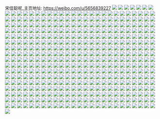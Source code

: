 宋佳聪呢_主页地址: https://weibo.com/u/5656839227 
![](https://wx4.sinaimg.cn/mw2000/006aPwinly1h9genl8kjcj30vh15zdpa.jpg) 
![](https://wx4.sinaimg.cn/mw2000/006aPwinly1h9genhmzq0j30wa1714g3.jpg) 
![](https://wx4.sinaimg.cn/mw2000/006aPwinly1h9genlj7bfj30ti13c11n.jpg) 
![](https://wx4.sinaimg.cn/mw2000/006aPwinly1h8ys449vedj32c0340x6p.jpg) 
![](https://wx4.sinaimg.cn/mw2000/006aPwinly1h8ys5x5p0uj30pt0yfqbr.jpg) 
![](https://wx4.sinaimg.cn/mw2000/006aPwinly1h8s4tz3b0pj30wi0t376y.jpg) 
![](https://wx4.sinaimg.cn/mw2000/006aPwinly1h8s4tzc04uj30wi0yaacz.jpg) 
![](https://wx4.sinaimg.cn/mw2000/006aPwinly1h8s4tzjte5j30wi0uijuf.jpg) 
![](https://wx4.sinaimg.cn/mw2000/006aPwinly1h8s4tytcavj30wi1htn2y.jpg) 
![](https://wx4.sinaimg.cn/mw2000/006aPwinly1h8s4tzt1ybj30wi0x0djd.jpg) 
![](https://wx4.sinaimg.cn/mw2000/006aPwinly1h8s4u016zgj30wi183af3.jpg) 
![](https://wx4.sinaimg.cn/mw2000/006aPwinly1h8s4u0ee6xj30wi1h3q7n.jpg) 
![](https://wx4.sinaimg.cn/mw2000/006aPwinly1h8s4u0nqmhj30wi0y4goz.jpg) 
![](https://wx4.sinaimg.cn/mw2000/006aPwinly1h8s4u0usi6j30wi0wutby.jpg) 
![](https://wx4.sinaimg.cn/mw2000/006aPwinly1h8koh4j1j9j32c03401ky.jpg) 
![](https://wx4.sinaimg.cn/mw2000/006aPwinly1h8koh5ssskj32432td1ky.jpg) 
![](https://wx4.sinaimg.cn/mw2000/006aPwinly1h8ixlj06uwj30vw16j7kh.jpg) 
![](https://wx4.sinaimg.cn/mw2000/006aPwinly1h8cmkhwu1fj30wi17cn75.jpg) 
![](https://wx4.sinaimg.cn/mw2000/006aPwinly1h8cmmtceogj30sg0sg492.jpg) 
![](https://wx4.sinaimg.cn/mw2000/006aPwinly1h8cmkgiop7j30wi17c46g.jpg) 
![](https://wx4.sinaimg.cn/mw2000/006aPwinly1h8cmkg4597j30wi17c7cy.jpg) 
![](https://wx4.sinaimg.cn/mw2000/006aPwinly1h8cmki8byhj30wi17c175.jpg) 
![](https://wx4.sinaimg.cn/mw2000/006aPwinly1h7ao2da682j32c0340k7e.jpg) 
![](https://wx4.sinaimg.cn/mw2000/006aPwinly1h7ao2g5gl2j30wi17cgyj.jpg) 
![](https://wx4.sinaimg.cn/mw2000/006aPwinly1h71ibdl4sdj31yc0wib29.jpg) 
![](https://wx4.sinaimg.cn/mw2000/006aPwinly1h71ibfdsfdj326d2whtbf.jpg) 
![](https://wx4.sinaimg.cn/mw2000/006aPwinly1h71ibiin0sj326x2x8115.jpg) 
![](https://wx4.sinaimg.cn/mw2000/006aPwinly1h6xt7r02rzj30fq0kyq3d.jpg) 
![](https://wx4.sinaimg.cn/mw2000/006aPwinly1h6xt7kawzuj30uy15vqeq.jpg) 
![](https://wx4.sinaimg.cn/mw2000/006aPwinly1h6nd5zmkcoj30u01hc434.jpg) 
![](https://wx4.sinaimg.cn/mw2000/006aPwinly1h6i3p4dm7sj30wi16ntay.jpg) 
![](https://wx4.sinaimg.cn/mw2000/006aPwinly1h6i3p2cd7rj30u014048v.jpg) 
![](https://wx4.sinaimg.cn/mw2000/006aPwinly1h6i3p4vr7vj31o0280tql.jpg) 
![](https://wx4.sinaimg.cn/mw2000/006aPwinly1h6d6e7x0qtj31po2acx2u.jpg) 
![](https://wx4.sinaimg.cn/mw2000/006aPwinly1h6d6e9313ij31xy1xyag0.jpg) 
![](https://wx4.sinaimg.cn/mw2000/006aPwinly1h66gfm1e0yj30ur0u875u.jpg) 
![](https://wx4.sinaimg.cn/mw2000/006aPwinly1h66gfr9o4tj30wi17ctbn.jpg) 
![](https://wx4.sinaimg.cn/mw2000/006aPwinly1h61fq8p370j30tk13j792.jpg) 
![](https://wx4.sinaimg.cn/mw2000/006aPwinly1h61ufci4c7j30u00u074y.jpg) 
![](https://wx4.sinaimg.cn/mw2000/006aPwinly1h61fqg5uz0j30u00miag6.jpg) 
![](https://wx4.sinaimg.cn/mw2000/006aPwinly1h61uffe75hj32c02bz7wi.jpg) 
![](https://wx4.sinaimg.cn/mw2000/006aPwinly1h5y9bmtd69j316v16v44v.jpg) 
![](https://wx4.sinaimg.cn/mw2000/006aPwinly1h5y9blsp6uj30u00u0jzf.jpg) 
![](https://wx4.sinaimg.cn/mw2000/006aPwinly1h5y9bnjte8j30rn0rmaml.jpg) 
![](https://wx4.sinaimg.cn/mw2000/006aPwinly1h5uz0fdbz3j32c0340npd.jpg) 
![](https://wx4.sinaimg.cn/mw2000/006aPwinly1h5uyw1uikdj32dc35s7wj.jpg) 
![](https://wx4.sinaimg.cn/mw2000/006aPwinly1h5uz0t2ltfj30tg0tgdpx.jpg) 
![](https://wx4.sinaimg.cn/mw2000/006aPwinly1h5uz0dbx2yj30u00u0n7r.jpg) 
![](https://wx4.sinaimg.cn/mw2000/006aPwinly1h5uz1aj7r9j30r20r2gt5.jpg) 
![](https://wx4.sinaimg.cn/mw2000/006aPwinly1h5op45q1xbj321f326e82.jpg) 
![](https://wx4.sinaimg.cn/mw2000/006aPwinly1h5op357s79j31zg2z7x6p.jpg) 
![](https://wx4.sinaimg.cn/mw2000/006aPwinly1h5op3b1bolj335s23ux6q.jpg) 
![](https://wx4.sinaimg.cn/mw2000/006aPwinly1h5op3gx4wyj32sc1z1hdu.jpg) 
![](https://wx4.sinaimg.cn/mw2000/006aPwinly1h5op3dtpodj323u35sx6q.jpg) 
![](https://wx4.sinaimg.cn/mw2000/006aPwinly1h5op37zfx5j323u35s7wi.jpg) 
![](https://wx4.sinaimg.cn/mw2000/006aPwinly1h5op3effd8j30wi17c7cz.jpg) 
![](https://wx4.sinaimg.cn/mw2000/006aPwinly1h5mvyi93opj31o0280b29.jpg) 
![](https://wx4.sinaimg.cn/mw2000/006aPwinly1h5mvyg86jyj317u1mh4qf.jpg) 
![](https://wx4.sinaimg.cn/mw2000/006aPwinly1h5mvyk4rkfj31mw26iqv5.jpg) 
![](https://wx4.sinaimg.cn/mw2000/006aPwinly1h5mvygsd02j30pg0xxalb.jpg) 
![](https://wx4.sinaimg.cn/mw2000/006aPwinly1h5mvyfcqdqj30wi17cdu6.jpg) 
![](https://wx4.sinaimg.cn/mw2000/006aPwinly1h5mvykogcoj30v315htle.jpg) 
![](https://wx4.sinaimg.cn/mw2000/006aPwinly1h5mw00ux63j30tx140k8u.jpg) 
![](https://wx4.sinaimg.cn/mw2000/006aPwinly1h5mw01dcmlj30so12947x.jpg) 
![](https://wx4.sinaimg.cn/mw2000/006aPwinly1h5mw00c06yj30tg13saqg.jpg) 
![](https://wx4.sinaimg.cn/mw2000/006aPwinly1h5kl2q56qhj30yc0pr1cj.jpg) 
![](https://wx4.sinaimg.cn/mw2000/006aPwinly1h5hmmwk5uaj30jg0jg41j.jpg) 
![](https://wx4.sinaimg.cn/mw2000/006aPwinly1h5hmm6wrijj30vv16htp1.jpg) 
![](https://wx4.sinaimg.cn/mw2000/006aPwinly1h57944yfw6j30zk0zk7cv.jpg) 
![](https://wx4.sinaimg.cn/mw2000/006aPwinly1h57944a4trj30r50r5wj2.jpg) 
![](https://wx4.sinaimg.cn/mw2000/006aPwinly1h52s2ry6v6j30tr0trdp8.jpg) 
![](https://wx4.sinaimg.cn/mw2000/006aPwinly1h4xgnorrx7j30wi0od459.jpg) 
![](https://wx4.sinaimg.cn/mw2000/006aPwinly1h4xgnoecy6j30wi0odgum.jpg) 
![](https://wx4.sinaimg.cn/mw2000/006aPwinly1h4xgnp16lhj30wi0oe0zg.jpg) 
![](https://wx4.sinaimg.cn/mw2000/006aPwinly1h4xgdhz2lhj31be0zkn9w.jpg) 
![](https://wx4.sinaimg.cn/mw2000/006aPwinly1h4w1i6enr4j30wi17ctiq.jpg) 
![](https://wx4.sinaimg.cn/mw2000/006aPwinly1h4w1i730auj30os0x1tgx.jpg) 
![](https://wx4.sinaimg.cn/mw2000/006aPwinly1h4w1i7ldvjj30uv155dpb.jpg) 
![](https://wx4.sinaimg.cn/mw2000/006aPwinly1h43wm0kwp2j312r0snh0j.jpg) 
![](https://wx4.sinaimg.cn/mw2000/006aPwinly1h41pi6txvjj30wi17c4hv.jpg) 
![](https://wx4.sinaimg.cn/mw2000/006aPwinly1h3zqpffqshj30wi17c1cn.jpg) 
![](https://wx4.sinaimg.cn/mw2000/006aPwinly1h3zqpjkjtuj317c0wik7i.jpg) 
![](https://wx4.sinaimg.cn/mw2000/006aPwinly1h3zqpc9vhxj30u0140dny.jpg) 
![](https://wx4.sinaimg.cn/mw2000/006aPwinly1h3zqpbf8wij30lz0tgdke.jpg) 
![](https://wx4.sinaimg.cn/mw2000/006aPwinly1h3x53f7a11j30tz13zn9h.jpg) 
![](https://wx4.sinaimg.cn/mw2000/006aPwinly1h3x53fhaimj30mv0uh436.jpg) 
![](https://wx4.sinaimg.cn/mw2000/006aPwinly1h3igkmoomcj30wi17c4qp.jpg) 
![](https://wx4.sinaimg.cn/mw2000/006aPwinly1h3igku68fsj32c0340b2b.jpg) 
![](https://wx4.sinaimg.cn/mw2000/006aPwinly1h3igsvbmkzj30wi17ckag.jpg) 
![](https://wx4.sinaimg.cn/mw2000/006aPwinly1h3igsxz5fvj31ex23uqv5.jpg) 
![](https://wx4.sinaimg.cn/mw2000/006aPwinly1h3f9bjmu35j32092ob7wj.jpg) 
![](https://wx4.sinaimg.cn/mw2000/006aPwinly1h3f9blzt3dj32c033vnpe.jpg) 
![](https://wx4.sinaimg.cn/mw2000/006aPwinly1h3f9beulmij33402c0kjl.jpg) 
![](https://wx4.sinaimg.cn/mw2000/006aPwinly1h3f9bru2ucj32692wckjn.jpg) 
![](https://wx4.sinaimg.cn/mw2000/006aPwinly1h3f9eubzc4j30m20tfn5n.jpg) 
![](https://wx4.sinaimg.cn/mw2000/006aPwinly1h35m5ix6cej30vc15s120.jpg) 
![](https://wx4.sinaimg.cn/mw2000/006aPwinly1h35m5huvxhj30mi0u0jyx.jpg) 
![](https://wx4.sinaimg.cn/mw2000/006aPwinly1h35m5ikyc2j31g01xcx5a.jpg) 
![](https://wx4.sinaimg.cn/mw2000/006aPwinly1h35m5keqwij32c0340b2a.jpg) 
![](https://wx4.sinaimg.cn/mw2000/006aPwinly1h2v55ks057j30t212sgsi.jpg) 
![](https://wx4.sinaimg.cn/mw2000/006aPwinly1h2v55m4u3nj313g0tlwlv.jpg) 
![](https://wx4.sinaimg.cn/mw2000/006aPwinly1h2v55l4o0lj31400u0wmd.jpg) 
![](https://wx4.sinaimg.cn/mw2000/006aPwinly1h2v55lldr1j30u0140k0h.jpg) 
![](https://wx4.sinaimg.cn/mw2000/006aPwinly1h2u0vjx3ugj30k50k5gra.jpg) 
![](https://wx4.sinaimg.cn/mw2000/006aPwinly1h2u0vjqa4jj30n00n00v5.jpg) 
![](https://wx4.sinaimg.cn/mw2000/006aPwinly1h2u0vjgwagj30jd0jdn11.jpg) 
![](https://wx4.sinaimg.cn/mw2000/006aPwinly1h2l1g0i830j30jp0es42p.jpg) 
![](https://wx4.sinaimg.cn/mw2000/006aPwinly1h2hipz88fyj32c034tu0x.jpg) 
![](https://wx4.sinaimg.cn/mw2000/006aPwinly1h2hisl9rqvj30ks0rpai2.jpg) 
![](https://wx4.sinaimg.cn/mw2000/006aPwinly1h2hisky9p7j311a0rz492.jpg) 
![](https://wx4.sinaimg.cn/mw2000/006aPwinly1h2hisllqj7j30kd0r6tgt.jpg) 
![](https://wx4.sinaimg.cn/mw2000/006aPwinly1h2frxqxtm2j32ok20e7wi.jpg) 
![](https://wx4.sinaimg.cn/mw2000/006aPwinly1h2frxtl66ej31z62mv7wj.jpg) 
![](https://wx4.sinaimg.cn/mw2000/006aPwinly1h2frxud73lj31z62mvu0x.jpg) 
![](https://wx4.sinaimg.cn/mw2000/006aPwinly1h2frxv7qktj32802xs4b8.jpg) 
![](https://wx4.sinaimg.cn/mw2000/006aPwinly1h2fs0qtwo0j31m925pb29.jpg) 
![](https://wx4.sinaimg.cn/mw2000/006aPwinly1h2frxvi96wj31ic1xwwlo.jpg) 
![](https://wx4.sinaimg.cn/mw2000/006aPwinly1h2fryo4hlmj31kx23xb29.jpg) 
![](https://wx4.sinaimg.cn/mw2000/006aPwinly1h2frxsi21dj31o02801ky.jpg) 
![](https://wx4.sinaimg.cn/mw2000/006aPwinly1h2fs0plc7yj33402c0b2a.jpg) 
![](https://wx4.sinaimg.cn/mw2000/006aPwinly1h214eekiloj30sg0sgq96.jpg) 
![](https://wx4.sinaimg.cn/mw2000/006aPwinly1h214ekpb1jj30mz0mzag7.jpg) 
![](https://wx4.sinaimg.cn/mw2000/006aPwinly1h214eja3huj32801o0e82.jpg) 
![](https://wx4.sinaimg.cn/mw2000/006aPwinly1h214ed174mj30hu0hu43m.jpg) 
![](https://wx4.sinaimg.cn/mw2000/006aPwinly1h214eh6jn7j30ht0htwj2.jpg) 
![](https://wx4.sinaimg.cn/mw2000/006aPwinly1h214efj89sj32c02c0npe.jpg) 
![](https://wx4.sinaimg.cn/mw2000/006aPwinly1h1ymwqbr6rj31400u0tn9.jpg) 
![](https://wx4.sinaimg.cn/mw2000/006aPwinly1h1vlyncwypj30r10r1qfy.jpg) 
![](https://wx4.sinaimg.cn/mw2000/006aPwinly1h1vm0v3hz5j30tu0tu7dy.jpg) 
![](https://wx4.sinaimg.cn/mw2000/006aPwinly1h1sp9qvww9j30u00u04c5.jpg) 
![](https://wx4.sinaimg.cn/mw2000/006aPwinly1h1sp5bi4n1j31o02807wh.jpg) 
![](https://wx4.sinaimg.cn/mw2000/006aPwinly1h1h8spqz1oj30n00n0jsc.jpg) 
![](https://wx4.sinaimg.cn/mw2000/006aPwinly1h1h8sq1q8hj30n00n040u.jpg) 
![](https://wx4.sinaimg.cn/mw2000/006aPwinly1h1h90j50s7j30n00n075l.jpg) 
![](https://wx4.sinaimg.cn/mw2000/006aPwinly1h1h8wzalldj30tq0tqn30.jpg) 
![](https://wx4.sinaimg.cn/mw2000/006aPwinly1h1bw8e1rjbj30u00u0tee.jpg) 
![](https://wx4.sinaimg.cn/mw2000/006aPwinly1h1bw8y8hx1j30mf0mfmzm.jpg) 
![](https://wx4.sinaimg.cn/mw2000/006aPwinly1h1bw8g4qq1j30mz0mz42l.jpg) 
![](https://wx4.sinaimg.cn/mw2000/006aPwinly1h0jv6fnaicj31830u0zp3.jpg) 
![](https://wx4.sinaimg.cn/mw2000/006aPwinly1h0jv6faeedj30yh0pv7a5.jpg) 
![](https://wx4.sinaimg.cn/mw2000/006aPwinly1h0jv6exztpj30zj1bejth.jpg) 
![](https://wx4.sinaimg.cn/mw2000/006aPwinly1h009bvjuymj30fy0fydke.jpg) 
![](https://wx4.sinaimg.cn/mw2000/006aPwinly1h009c1ebc5j30hp0hpdlk.jpg) 
![](https://wx4.sinaimg.cn/mw2000/006aPwinly1h009bwbpgwj32182187wh.jpg) 
![](https://wx4.sinaimg.cn/mw2000/006aPwinly1gzt3np4d35j32ay32lkjm.jpg) 
![](https://wx4.sinaimg.cn/mw2000/006aPwinly1gzt3nmz3g7j31o0280hdt.jpg) 
![](https://wx4.sinaimg.cn/mw2000/006aPwinly1gzt3nridlsj31o02741ky.jpg) 
![](https://wx4.sinaimg.cn/mw2000/006aPwinly1gzt3nq7yyjj31o0280b29.jpg) 
![](https://wx4.sinaimg.cn/mw2000/006aPwinly1gzt3obb58ij31uy1dde81.jpg) 
![](https://wx4.sinaimg.cn/mw2000/006aPwinly1gzk6s1l0i0j31y31y3qv5.jpg) 
![](https://wx4.sinaimg.cn/mw2000/006aPwinly1gzk6s443jaj32c02c07wi.jpg) 
![](https://wx4.sinaimg.cn/mw2000/006aPwinly1gzgp2uc1x4j33342bc7wi.jpg) 
![](https://wx4.sinaimg.cn/mw2000/006aPwinly1gzgp71on6hj33342bc7wi.jpg) 
![](https://wx4.sinaimg.cn/mw2000/006aPwinly1gzgp2wt5crj33342bc1ky.jpg) 
![](https://wx4.sinaimg.cn/mw2000/006aPwinly1gzgp2xfiatj30n00u7wl1.jpg) 
![](https://wx4.sinaimg.cn/mw2000/006aPwinly1gzdbq97cfbj30sg0sgwlt.jpg) 
![](https://wx4.sinaimg.cn/mw2000/006aPwinly1gzdbr4ovm3j30u00u0n7x.jpg) 
![](https://wx4.sinaimg.cn/mw2000/006aPwinly1gzc6h0gfwsj33342bc7wi.jpg) 
![](https://wx4.sinaimg.cn/mw2000/006aPwinly1gzc6h1we0pj33342bcb2a.jpg) 
![](https://wx4.sinaimg.cn/mw2000/006aPwinly1gzc6heuhw7j33342bcqv5.jpg) 
![](https://wx4.sinaimg.cn/mw2000/006aPwinly1gzc6h6icb3j33342bckjm.jpg) 
![](https://wx4.sinaimg.cn/mw2000/006aPwinly1gzc6gznl7vj31ih159aw3.jpg) 
![](https://wx4.sinaimg.cn/mw2000/006aPwinly1gzc6h5ije9j331e2ba7wj.jpg) 
![](https://wx4.sinaimg.cn/mw2000/006aPwinly1gzc6h3k1oqj32492vwb2a.jpg) 
![](https://wx4.sinaimg.cn/mw2000/006aPwinly1gzc6h81p84j32yq2bcu0x.jpg) 
![](https://wx4.sinaimg.cn/mw2000/006aPwinly1gzc6h9sw5zj326a2wex6q.jpg) 
![](https://wx4.sinaimg.cn/mw2000/006aPwinly1gz7jp3ioi1j31o01o0hdt.jpg) 
![](https://wx4.sinaimg.cn/mw2000/006aPwinly1gz7jp4kgdgj31n81n8e3k.jpg) 
![](https://wx4.sinaimg.cn/mw2000/006aPwinly1gz7jp225hbj31fd1fdx47.jpg) 
![](https://wx4.sinaimg.cn/mw2000/006aPwinly1gz32omvyiwj326v1n5npd.jpg) 
![](https://wx4.sinaimg.cn/mw2000/006aPwinly1gz32ofxvmsj31o0280e81.jpg) 
![](https://wx4.sinaimg.cn/mw2000/006aPwinly1gz32ol281bj32c0340npe.jpg) 
![](https://wx4.sinaimg.cn/mw2000/006aPwinly1gz32oi2i6zj32c0340b2b.jpg) 
![](https://wx4.sinaimg.cn/mw2000/006aPwinly1gz32oh3swsj32801o0npd.jpg) 
![](https://wx4.sinaimg.cn/mw2000/006aPwinly1gz32of75cyj31o0280npd.jpg) 
![](https://wx4.sinaimg.cn/mw2000/006aPwinly1gz32ojhtv1j31jz22nhdt.jpg) 
![](https://wx4.sinaimg.cn/mw2000/006aPwinly1gyyb1ams48j30n00n041p.jpg) 
![](https://wx4.sinaimg.cn/mw2000/006aPwinly1gyyb1duhafj31ds0n01fo.jpg) 
![](https://wx4.sinaimg.cn/mw2000/006aPwinly1gyyb8c03hlj30ma0qkn15.jpg) 
![](https://wx4.sinaimg.cn/mw2000/006aPwinly1gyyb1fb7iaj30xb0ozthf.jpg) 
![](https://wx4.sinaimg.cn/mw2000/006aPwinly1gyliru28nhj31o01o04qp.jpg) 
![](https://wx4.sinaimg.cn/mw2000/006aPwinly1gylis72jeoj310q10yqep.jpg) 
![](https://wx4.sinaimg.cn/mw2000/006aPwinly1gylirt4oltj30n60n6gqf.jpg) 
![](https://wx4.sinaimg.cn/mw2000/006aPwinly1gylirtfxgcj31fa1fah6n.jpg) 
![](https://wx4.sinaimg.cn/mw2000/006aPwinly1gyguvdths9j31o01o04qq.jpg) 
![](https://wx4.sinaimg.cn/mw2000/006aPwinly1gyguvbftr2j31o01o0kjl.jpg) 
![](https://wx4.sinaimg.cn/mw2000/006aPwinly1gycxd4dxenj31o0280npd.jpg) 
![](https://wx4.sinaimg.cn/mw2000/006aPwinly1gycxd2hzy8j31c41s5x3d.jpg) 
![](https://wx4.sinaimg.cn/mw2000/006aPwinly1gycxd5yvt3j32801o0qv5.jpg) 
![](https://wx4.sinaimg.cn/mw2000/006aPwinly1gycxd5bgvlj32801o0hdt.jpg) 
![](https://wx4.sinaimg.cn/mw2000/006aPwinly1gycxd1ikxyj31ig20mkjl.jpg) 
![](https://wx4.sinaimg.cn/mw2000/006aPwinly1gybtpylmnfj30n00zkq9i.jpg) 
![](https://wx4.sinaimg.cn/mw2000/006aPwinly1gybtpzwqfaj32dc35snpf.jpg) 
![](https://wx4.sinaimg.cn/mw2000/006aPwinly1gya0s9jcj3j32c035h1kz.jpg) 
![](https://wx4.sinaimg.cn/mw2000/006aPwinly1gxxi3wsx4wj31o01o0b29.jpg) 
![](https://wx4.sinaimg.cn/mw2000/006aPwinly1gxxi3vp4kyj31o01o0qv5.jpg) 
![](https://wx4.sinaimg.cn/mw2000/006aPwinly1gxxi3u71k3j31o02804qq.jpg) 
![](https://wx4.sinaimg.cn/mw2000/006aPwinly1gxkfnuont7j32c02c0b2a.jpg) 
![](https://wx4.sinaimg.cn/mw2000/006aPwinly1gxkfnvimc2j32c02c0kjm.jpg) 
![](https://wx4.sinaimg.cn/mw2000/006aPwinly1gxkfnta3z4j31k723rhdt.jpg) 
![](https://wx4.sinaimg.cn/mw2000/006aPwinly1gxa1uw5bd3j32c0340x6q.jpg) 
![](https://wx4.sinaimg.cn/mw2000/006aPwinly1gxa1uzv7kfj335s244npe.jpg) 
![](https://wx4.sinaimg.cn/mw2000/006aPwinly1gxa1v0yte7j30mi0u0qal.jpg) 
![](https://wx4.sinaimg.cn/mw2000/006aPwinly1gxa1uu2xykj30mi0u00xy.jpg) 
![](https://wx4.sinaimg.cn/mw2000/006aPwinly1gwvynoozbkj33402c0u0x.jpg) 
![](https://wx4.sinaimg.cn/mw2000/006aPwinly1gwvynqinegj32c03407wi.jpg) 
![](https://wx4.sinaimg.cn/mw2000/006aPwinly1gwvynshhsfj33402c0npe.jpg) 
![](https://wx4.sinaimg.cn/mw2000/006aPwinly1gwvynn6ibvj33402c0x6q.jpg) 
![](https://wx4.sinaimg.cn/mw2000/006aPwinly1gwvypy10msj33402c01ky.jpg) 
![](https://wx4.sinaimg.cn/mw2000/006aPwinly1gwvyntgdd3j31541l3wve.jpg) 
![](https://wx4.sinaimg.cn/mw2000/006aPwinly1gwsboi6oacj32c03407wj.jpg) 
![](https://wx4.sinaimg.cn/mw2000/006aPwinly1gwsbodm8idj32c0340npd.jpg) 
![](https://wx4.sinaimg.cn/mw2000/006aPwinly1gwsbog4rfyj31o02804qq.jpg) 
![](https://wx4.sinaimg.cn/mw2000/006aPwinly1gwn3e7geemj32801o0kjl.jpg) 
![](https://wx4.sinaimg.cn/mw2000/006aPwinly1gwn3dxy0wcj31go1y8b29.jpg) 
![](https://wx4.sinaimg.cn/mw2000/006aPwinly1gwn3e1ntg2j32c0340kjn.jpg) 
![](https://wx4.sinaimg.cn/mw2000/006aPwinly1gwn3e989eej32c03401kz.jpg) 
![](https://wx4.sinaimg.cn/mw2000/006aPwinly1gwn3e4oorvj32c0340u0z.jpg) 
![](https://wx4.sinaimg.cn/mw2000/006aPwinly1gwn3dzryooj32c0340b2a.jpg) 
![](https://wx4.sinaimg.cn/mw2000/006aPwinly1gwhwjkx0c5j32c0340x6p.jpg) 
![](https://wx4.sinaimg.cn/mw2000/006aPwinly1gwhwktppbtj32c0340kjo.jpg) 
![](https://wx4.sinaimg.cn/mw2000/006aPwinly1gwhwkiskkqj31m725lhdt.jpg) 
![](https://wx4.sinaimg.cn/mw2000/006aPwinly1gwhwjeazczj32c02c0u0x.jpg) 
![](https://wx4.sinaimg.cn/mw2000/006aPwinly1gwhwkyu0z6j30tu0tujz3.jpg) 
![](https://wx4.sinaimg.cn/mw2000/006aPwinly1gwhwkwtxk1j30tu0tutlg.jpg) 
![](https://wx4.sinaimg.cn/mw2000/006aPwinly1gwc2xp7ru1j33402c0npe.jpg) 
![](https://wx4.sinaimg.cn/mw2000/006aPwinly1gwc34xa3cbj31400u0dw2.jpg) 
![](https://wx4.sinaimg.cn/mw2000/006aPwinly1gwc2xrzjy2j33402c0kjo.jpg) 
![](https://wx4.sinaimg.cn/mw2000/006aPwinly1gwc2xu2xf5j31o0280npd.jpg) 
![](https://wx4.sinaimg.cn/mw2000/006aPwinly1gw0o012apoj30sj0sjwlm.jpg) 
![](https://wx4.sinaimg.cn/mw2000/006aPwinly1gw0o004e7aj333c33dx6p.jpg) 
![](https://wx4.sinaimg.cn/mw2000/006aPwinly1gw0o0k0ra9j30p80p846u.jpg) 
![](https://wx4.sinaimg.cn/mw2000/006aPwinly1gvn8qrflj0j62c02c0x6p02.jpg) 
![](https://wx4.sinaimg.cn/mw2000/006aPwinly1gvn8qu77rbj62c02c0u0x02.jpg) 
![](https://wx4.sinaimg.cn/mw2000/006aPwinly1gvn8qpv3qkj62c02c01ky02.jpg) 
![](https://wx4.sinaimg.cn/mw2000/006aPwinly1gvn8qvucg4j62c02c04qq02.jpg) 
![](https://wx4.sinaimg.cn/mw2000/006aPwinly1gvn8qyltzyj63402c04qr02.jpg) 
![](https://wx4.sinaimg.cn/mw2000/006aPwinly1gvn8qsmny5j61sc1scnlq02.jpg) 
![](https://wx4.sinaimg.cn/mw2000/006aPwinly1gv81x2lsymj60tv0tvaqy02.jpg) 
![](https://wx4.sinaimg.cn/mw2000/006aPwinly1gv8206pw59j60mi0miqb102.jpg) 
![](https://wx4.sinaimg.cn/mw2000/006aPwinly1gv82056z79j60tu0tuwtq02.jpg) 
![](https://wx4.sinaimg.cn/mw2000/006aPwinly1gv82067x1xj61jk1jk1kx02.jpg) 
![](https://wx4.sinaimg.cn/mw2000/006aPwinly1gv8205qrwdj60tu0tugr102.jpg) 
![](https://wx4.sinaimg.cn/mw2000/006aPwinly1gv8204gqzxj60u00u0tl702.jpg) 
![](https://wx4.sinaimg.cn/mw2000/006aPwinly1gv4lcqx2xrj62801o0qv502.jpg) 
![](https://wx4.sinaimg.cn/mw2000/006aPwinly1gv4lcmwmjvj61jk1jkqt002.jpg) 
![](https://wx4.sinaimg.cn/mw2000/006aPwinly1gv4lckuk9zj62c0340u0x02.jpg) 
![](https://wx4.sinaimg.cn/mw2000/006aPwinly1guoo1p47x3j63402c07wh02.jpg) 
![](https://wx4.sinaimg.cn/mw2000/006aPwinly1guoo1mxsexj62801o0qv602.jpg) 
![](https://wx4.sinaimg.cn/mw2000/006aPwinly1guoo1qst77j63402c0k9r02.jpg) 
![](https://wx4.sinaimg.cn/mw2000/006aPwinly1gulth5kjj8j61o0280e8202.jpg) 
![](https://wx4.sinaimg.cn/mw2000/006aPwinly1gulth2evq5j61o0280u0x02.jpg) 
![](https://wx4.sinaimg.cn/mw2000/006aPwinly1gultja319nj61o02801ky02.jpg) 
![](https://wx4.sinaimg.cn/mw2000/006aPwinly1gudvqvu1g6j62801o0npd02.jpg) 
![](https://wx4.sinaimg.cn/mw2000/006aPwinly1gtwxfo9auyj62c02c0npd02.jpg) 
![](https://wx4.sinaimg.cn/mw2000/006aPwinly1gtwxfqxb1mj62c02c04qq02.jpg) 
![](https://wx4.sinaimg.cn/mw2000/006aPwinly1gtwxfgsw9dj625i25inpe02.jpg) 
![](https://wx4.sinaimg.cn/mw2000/006aPwinly1gtwxfm7y3oj62992994qq02.jpg) 
![](https://wx4.sinaimg.cn/mw2000/006aPwinly1gtwxfslxrrj60mi0miwlh02.jpg) 
![](https://wx4.sinaimg.cn/mw2000/006aPwinly1gtwxfjiikbj627d27dx6q02.jpg) 
![](https://wx4.sinaimg.cn/mw2000/006aPwinly1gtwxfubqvhj60tu0tuna302.jpg) 
![](https://wx4.sinaimg.cn/mw2000/006aPwinly1gtwxfv9sr0j30je0jethf.jpg) 
![](https://wx4.sinaimg.cn/mw2000/006aPwinly1gtwxfwbsgpj60jc0jcwnv02.jpg) 
![](https://wx4.sinaimg.cn/mw2000/006aPwinly1gtgnvatg1wj32801o04qq.jpg) 
![](https://wx4.sinaimg.cn/mw2000/006aPwinly1gtgnv82geqj63402c0npe02.jpg) 
![](https://wx4.sinaimg.cn/mw2000/006aPwinly1gt8ii779phj30l60s845l.jpg) 
![](https://wx4.sinaimg.cn/mw2000/006aPwinly1gt40i556enj32ya27qb2c.jpg) 
![](https://wx4.sinaimg.cn/mw2000/006aPwinly1gt40i6m5lfj33402c04qs.jpg) 
![](https://wx4.sinaimg.cn/mw2000/006aPwinly1gt40i2ig3oj33402c0kjq.jpg) 
![](https://wx4.sinaimg.cn/mw2000/006aPwinly1gt40i7ekntj32621mkqv5.jpg) 
![](https://wx4.sinaimg.cn/mw2000/006aPwinly1gt002fp18ej30u00u0dse.jpg) 
![](https://wx4.sinaimg.cn/mw2000/006aPwinly1gt002f75kqj60rn0rnk4r02.jpg) 
![](https://wx4.sinaimg.cn/mw2000/006aPwinly1gt002g5zasj30s40s4duw.jpg) 
![](https://wx4.sinaimg.cn/mw2000/006aPwinly1gt002hhw7aj30u00u0tpb.jpg) 
![](https://wx4.sinaimg.cn/mw2000/006aPwinly1gsxnbz3djhj30mv0j1n10.jpg) 
![](https://wx4.sinaimg.cn/mw2000/006aPwinly1gsktt9xk78j624q1ljb2a02.jpg) 
![](https://wx4.sinaimg.cn/mw2000/006aPwinly1gsg6bw85glj30tu0tu1kx.jpg) 
![](https://wx4.sinaimg.cn/mw2000/006aPwinly1gsg6bxr33lj32c02c0e81.jpg) 
![](https://wx4.sinaimg.cn/mw2000/006aPwinly1gsg6bwwap2j30u00u0kjl.jpg) 
![](https://wx4.sinaimg.cn/mw2000/006aPwinly1gsg6c0d4zmj30s50s54qp.jpg) 
![](https://wx4.sinaimg.cn/mw2000/006aPwinly1gsg6byq469j31o01o0kfj.jpg) 
![](https://wx4.sinaimg.cn/mw2000/006aPwinly1gsg6bz9h7rj30tv0tvkjl.jpg) 
![](https://wx4.sinaimg.cn/mw2000/006aPwinly1gsg6bvqr6sj30tu0tuhdt.jpg) 
![](https://wx4.sinaimg.cn/mw2000/006aPwinly1gsg6bzvjc0j30tv0tvb29.jpg) 
![](https://wx4.sinaimg.cn/mw2000/006aPwinly1gsg6bwhwrqj30u00u0kds.jpg) 
![](https://wx4.sinaimg.cn/mw2000/006aPwinly1grw2mx8o5qj30tu0tu7wh.jpg) 
![](https://wx4.sinaimg.cn/mw2000/006aPwinly1grw2muxet3j60tu0tuhdt02.jpg) 
![](https://wx4.sinaimg.cn/mw2000/006aPwinly1grw2mtpls7j30tu0tue81.jpg) 
![](https://wx4.sinaimg.cn/mw2000/006aPwinly1grhmxxchs0j32801o0qv8.jpg) 
![](https://wx4.sinaimg.cn/mw2000/006aPwinly1grhmxy2g7bj30tz0mi7wh.jpg) 
![](https://wx4.sinaimg.cn/mw2000/006aPwinly1grhmwekc8oj32801o0u10.jpg) 
![](https://wx4.sinaimg.cn/mw2000/006aPwinly1gr5epmy33nj32801o0b2b.jpg) 
![](https://wx4.sinaimg.cn/mw2000/006aPwinly1gr5epktc33j62801o04qr02.jpg) 
![](https://wx4.sinaimg.cn/mw2000/006aPwinly1gqovvh3us6j30n00yje81.jpg) 
![](https://wx4.sinaimg.cn/mw2000/006aPwinly1gqovverervj32c02c07wh.jpg) 
![](https://wx4.sinaimg.cn/mw2000/006aPwinly1gqovvvjn00j31k033yb2a.jpg) 
![](https://wx4.sinaimg.cn/mw2000/006aPwinly1gqovvrnl3kj31k033yhe1.jpg) 
![](https://wx4.sinaimg.cn/mw2000/006aPwinly1gqovvtsl6pj31k033y4qq.jpg) 
![](https://wx4.sinaimg.cn/mw2000/006aPwinly1gqovvkljgij31jz33a1l2.jpg) 
![](https://wx4.sinaimg.cn/mw2000/006aPwinly1gqjdt9uh2yj31o01o0qv7.jpg) 
![](https://wx4.sinaimg.cn/mw2000/006aPwinly1gqffv8u7g6j31o0280qv9.jpg) 
![](https://wx4.sinaimg.cn/mw2000/006aPwinly1gq7xlsn0wnj324y1lpx6r.jpg) 
![](https://wx4.sinaimg.cn/mw2000/006aPwinly1gq7xlo6h0yj32801o0x6p.jpg) 
![](https://wx4.sinaimg.cn/mw2000/006aPwinly1gq7xlmf342j32801o0qv5.jpg) 
![](https://wx4.sinaimg.cn/mw2000/006aPwinly1gq5kmvgbwnj32c02c0b29.jpg) 
![](https://wx4.sinaimg.cn/mw2000/006aPwinly1gq5kplcswlj31o01o04p2.jpg) 
![](https://wx4.sinaimg.cn/mw2000/006aPwinly1gq5kmrdbf8j32c02c0u0x.jpg) 
![](https://wx4.sinaimg.cn/mw2000/006aPwinly1gq5kpgov9wj32c02c0hdt.jpg) 
![](https://wx4.sinaimg.cn/mw2000/006aPwinly1gpyffn9gtsj32c0340b2a.jpg) 
![](https://wx4.sinaimg.cn/mw2000/006aPwinly1gpyffkqr9zj32c03401kz.jpg) 
![](https://wx4.sinaimg.cn/mw2000/006aPwinly1gpyfflxb6vj32c0340e82.jpg) 
![](https://wx4.sinaimg.cn/mw2000/006aPwinly1gplu6ykohsj31j021chdt.jpg) 
![](https://wx4.sinaimg.cn/mw2000/006aPwinly1gpcmub7ke7j30sg0kykcp.jpg) 
![](https://wx4.sinaimg.cn/mw2000/006aPwinly1gpcmual58oj30sg0kpkcn.jpg) 
![](https://wx4.sinaimg.cn/mw2000/006aPwinly1gpcmubjpcjj30t00m4tfa.jpg) 
![](https://wx4.sinaimg.cn/mw2000/006aPwinly1gp9a8slr8oj315s0vctpq.jpg) 
![](https://wx4.sinaimg.cn/mw2000/006aPwinly1gp9a8t1hzpj31120pvdql.jpg) 
![](https://wx4.sinaimg.cn/mw2000/006aPwinly1gp9a8s4iwwj315s0vcwys.jpg) 
![](https://wx4.sinaimg.cn/mw2000/006aPwinly1gp9a8uozfuj315s0vc4dj.jpg) 
![](https://wx4.sinaimg.cn/mw2000/006aPwinly1gp9a8tnjzyj315s0vcaps.jpg) 
![](https://wx4.sinaimg.cn/mw2000/006aPwinly1gp9a8wlp0dj315s0vchdt.jpg) 
![](https://wx4.sinaimg.cn/mw2000/006aPwinly1gp14lx2gbcj30vc0vcdse.jpg) 
![](https://wx4.sinaimg.cn/mw2000/006aPwinly1govudvjogfj30mi0mib0k.jpg) 
![](https://wx4.sinaimg.cn/mw2000/006aPwinly1govudwa9tnj30vc0vc138.jpg) 
![](https://wx4.sinaimg.cn/mw2000/006aPwinly1govudyp5g3j30mi0miqo8.jpg) 
![](https://wx4.sinaimg.cn/mw2000/006aPwinly1govuel3fv1j30mz0mz1kx.jpg) 
![](https://wx4.sinaimg.cn/mw2000/006aPwinly1gorxxhkim3j32c02c0b2a.jpg) 
![](https://wx4.sinaimg.cn/mw2000/006aPwinly1gorxvgmfivj32c02c01ky.jpg) 
![](https://wx4.sinaimg.cn/mw2000/006aPwinly1gorxwni6flj32c02c0x6p.jpg) 
![](https://wx4.sinaimg.cn/mw2000/006aPwinly1gorxwjouj7j32c02c04qq.jpg) 
![](https://wx4.sinaimg.cn/mw2000/006aPwinly1gorxxbwfdzj32c03407wk.jpg) 
![](https://wx4.sinaimg.cn/mw2000/006aPwinly1gorxviqyzsj31k11k11kx.jpg) 
![](https://wx4.sinaimg.cn/mw2000/006aPwinly1go9w5lhf69j31o01o0qv5.jpg) 
![](https://wx4.sinaimg.cn/mw2000/006aPwinly1go9w5h025rj32c02c04qq.jpg) 
![](https://wx4.sinaimg.cn/mw2000/006aPwinly1go9w5o8ii2j31gb1gb7r3.jpg) 
![](https://wx4.sinaimg.cn/mw2000/006aPwinly1go49lfzic7j32c02c0npd.jpg) 
![](https://wx4.sinaimg.cn/mw2000/006aPwinly1go49lgv38rj31az1az1kx.jpg) 
![](https://wx4.sinaimg.cn/mw2000/006aPwinly1go49li0agdj31k21k2qug.jpg) 
![](https://wx4.sinaimg.cn/mw2000/006aPwinly1go49ljbk7rj32c02c0qv5.jpg) 
![](https://wx4.sinaimg.cn/mw2000/006aPwinly1go49lkbzspj32c02c0e81.jpg) 
![](https://wx4.sinaimg.cn/mw2000/006aPwinly1go49lm3y7tj32c02c07wi.jpg) 
![](https://wx4.sinaimg.cn/mw2000/006aPwinly1go1b5qvwvyj31o01o01kx.jpg) 
![](https://wx4.sinaimg.cn/mw2000/006aPwinly1gnzordynokj30n014hjx1.jpg) 
![](https://wx4.sinaimg.cn/mw2000/006aPwinly1gnnwbgr7aoj319q19qqmi.jpg) 
![](https://wx4.sinaimg.cn/mw2000/006aPwinly1gnbor2ehl8j30vc15sgww.jpg) 
![](https://wx4.sinaimg.cn/mw2000/006aPwinly1gn86pbl0f1j32c02c07wj.jpg) 
![](https://wx4.sinaimg.cn/mw2000/006aPwinly1gn86parfnlj32c02c0qv6.jpg) 
![](https://wx4.sinaimg.cn/mw2000/006aPwinly1gn5oin139uj310g0rc7jk.jpg) 
![](https://wx4.sinaimg.cn/mw2000/006aPwinly1gn0wmtd3bkj32c03401kz.jpg) 
![](https://wx4.sinaimg.cn/mw2000/006aPwinly1gmv278yxpdj30vc0vcwuy.jpg) 
![](https://wx4.sinaimg.cn/mw2000/006aPwinly1gmu3m5g3u6j32c02c04qs.jpg) 
![](https://wx4.sinaimg.cn/mw2000/006aPwinly1gmu3m4fnixj32c02c0b2b.jpg) 
![](https://wx4.sinaimg.cn/mw2000/006aPwinly1gmu3m6nlgsj327r27rkjn.jpg) 
![](https://wx4.sinaimg.cn/mw2000/006aPwinly1gmu3m7ix79j32a729oe82.jpg) 
![](https://wx4.sinaimg.cn/mw2000/006aPwinly1gmpthu2k4jj31400u0kjl.jpg) 
![](https://wx4.sinaimg.cn/mw2000/006aPwinly1gmpthvlc70j30tz0mh4qp.jpg) 
![](https://wx4.sinaimg.cn/mw2000/006aPwinly1gmpthw5wwnj30tz0mi1kx.jpg) 
![](https://wx4.sinaimg.cn/mw2000/006aPwinly1gmpthwk6hyj30pe0j1ttc.jpg) 
![](https://wx4.sinaimg.cn/mw2000/006aPwinly1gmpthui0d7j30tz0miu0m.jpg) 
![](https://wx4.sinaimg.cn/mw2000/006aPwinly1gmpthv29quj31400u0qv5.jpg) 
![](https://wx4.sinaimg.cn/mw2000/006aPwinly1gmmxmmsllyj32c02c0e82.jpg) 
![](https://wx4.sinaimg.cn/mw2000/006aPwinly1gmmxmnsdpgj33402c0kjn.jpg) 
![](https://wx4.sinaimg.cn/mw2000/006aPwinly1gmmxmou3qmj33402c0kjn.jpg) 
![](https://wx4.sinaimg.cn/mw2000/006aPwinly1gmmxmlvmrej33402c0hdu.jpg) 
![](https://wx4.sinaimg.cn/mw2000/006aPwinly1gmmxml3zwbj311o0s8gyd.jpg) 
![](https://wx4.sinaimg.cn/mw2000/006aPwinly1gmmxmpomxyj31y01y0b2a.jpg) 
![](https://wx4.sinaimg.cn/mw2000/006aPwinly1glvogb6ugwj32c02c0hdt.jpg) 
![](https://wx4.sinaimg.cn/mw2000/006aPwinly1glvogbk3sfj30vc0vcdqd.jpg) 
![](https://wx4.sinaimg.cn/mw2000/006aPwinly1gk1k6nc3iaj30vc0vctsb.jpg) 
![](https://wx4.sinaimg.cn/mw2000/006aPwinly1gk1k6n254kj30vc0vcgvh.jpg) 
![](https://wx4.sinaimg.cn/mw2000/006aPwinly1gjfjo1bpoyj30u00u0dun.jpg) 
![](https://wx4.sinaimg.cn/mw2000/006aPwinly1gjfjo10pa2j30u0140k0e.jpg) 
![](https://wx4.sinaimg.cn/mw2000/006aPwinly1gjfjo1xxl8j30vc0vc7k9.jpg) 
![](https://wx4.sinaimg.cn/mw2000/006aPwinly1gi6c0rie60j30vc0vcduv.jpg) 
![](https://wx4.sinaimg.cn/mw2000/006aPwinly1gi6c103mwaj30vc0vcn6q.jpg) 
![](https://wx4.sinaimg.cn/mw2000/006aPwinly1gi6c0ruvxvj30vc0vcajl.jpg) 
![](https://wx4.sinaimg.cn/mw2000/006aPwinly1gi6c0tkpqgj32c02c0b2a.jpg) 
![](https://wx4.sinaimg.cn/mw2000/006aPwinly1gi6c0vn9bpj32c02c0x6p.jpg) 
![](https://wx4.sinaimg.cn/mw2000/006aPwinly1gi6c0ww8xnj32c02c0x6p.jpg) 
![](https://wx4.sinaimg.cn/mw2000/006aPwinly1gi6c0yfntpj32c02c0qv5.jpg) 
![](https://wx4.sinaimg.cn/mw2000/006aPwinly1gi6c0zflbij32c02c0hdt.jpg) 
![](https://wx4.sinaimg.cn/mw2000/006aPwinly1gi6c119x4gj32c02c07wi.jpg) 
![](https://wx4.sinaimg.cn/mw2000/006aPwinly1gi11v63lxwj315s0vctnz.jpg) 
![](https://wx4.sinaimg.cn/mw2000/006aPwinly1gi11v5pl7qj315s0vcncw.jpg) 
![](https://wx4.sinaimg.cn/mw2000/006aPwinly1gi11v72zmhj33402c0kjl.jpg) 
![](https://wx4.sinaimg.cn/mw2000/006aPwinly1gi11v547w7j33402c0qv6.jpg) 
![](https://wx4.sinaimg.cn/mw2000/006aPwinly1ghxm6yek4uj31hc0u0wzy.jpg) 
![](https://wx4.sinaimg.cn/mw2000/006aPwinly1ghxm6xg1yzj31hc0u0niq.jpg) 
![](https://wx4.sinaimg.cn/mw2000/006aPwinly1ghtup82ix6j32c03407wj.jpg) 
![](https://wx4.sinaimg.cn/mw2000/006aPwinly1ghtup9cx7aj32c02c0e85.jpg) 
![](https://wx4.sinaimg.cn/mw2000/006aPwinly1ghtupa0h3bj30vc11vh13.jpg) 
![](https://wx4.sinaimg.cn/mw2000/006aPwinly1ghpg49tsp5j33282aou0z.jpg) 
![](https://wx4.sinaimg.cn/mw2000/006aPwinly1ghpg48rpu2j316w0qtdsu.jpg) 
![](https://wx4.sinaimg.cn/mw2000/006aPwinly1ghpg4ajfo7j316m1kub29.jpg) 
![](https://wx4.sinaimg.cn/mw2000/006aPwinly1ghk6dn5i4mj315s0vcwqt.jpg) 
![](https://wx4.sinaimg.cn/mw2000/006aPwinly1ghk6dmwuq5j315s0vcdt3.jpg) 
![](https://wx4.sinaimg.cn/mw2000/006aPwinly1ghk6eh49usj30nu0hvdmz.jpg) 
![](https://wx4.sinaimg.cn/mw2000/006aPwinly1ghk6dkkworj33402c01fm.jpg) 
![](https://wx4.sinaimg.cn/mw2000/006aPwinly1ghk6djqvqnj30tz0mhnn5.jpg) 
![](https://wx4.sinaimg.cn/mw2000/006aPwinly1ghk6dj6ekcj30mi0gvah0.jpg) 
![](https://wx4.sinaimg.cn/mw2000/006aPwinly1ghk6djepqnj30mi0gvn8m.jpg) 
![](https://wx4.sinaimg.cn/mw2000/006aPwinly1ghk6di4aq2j33402c0qv5.jpg) 
![](https://wx4.sinaimg.cn/mw2000/006aPwinly1ghk6dm25xyj33402c0b29.jpg) 
![](https://wx4.sinaimg.cn/mw2000/006aPwinly1ghey879uwtj31wl1wle81.jpg) 
![](https://wx4.sinaimg.cn/mw2000/006aPwinly1gh1427vyjhj30n01x01kx.jpg) 
![](https://wx4.sinaimg.cn/mw2000/006aPwinly1ggzzw6c6oej31hc140qv5.jpg) 
![](https://wx4.sinaimg.cn/mw2000/006aPwinly1ggzzwbj4gej32801o0kjm.jpg) 
![](https://wx4.sinaimg.cn/mw2000/006aPwinly1ggzzwh0wtdj31o02801ky.jpg) 
![](https://wx4.sinaimg.cn/mw2000/006aPwinly1ggw71y64m5j32801o0e81.jpg) 
![](https://wx4.sinaimg.cn/mw2000/006aPwinly1ggktsaixyyj30n02u0qv5.jpg) 
![](https://wx4.sinaimg.cn/mw2000/006aPwinly1gg85ytxccsj31o01o0qv5.jpg) 
![](https://wx4.sinaimg.cn/mw2000/006aPwinly1gg85yup6ytj30qp0qpwlo.jpg) 
![](https://wx4.sinaimg.cn/mw2000/006aPwinly1gg85ywm3hlj31o01o0x6p.jpg) 
![](https://wx4.sinaimg.cn/mw2000/006aPwinly1gg85yz73xjj31o01o0e81.jpg) 
![](https://wx4.sinaimg.cn/mw2000/006aPwinly1getzo4ozrtj32c02c0b2b.jpg) 
![](https://wx4.sinaimg.cn/mw2000/006aPwinly1getzo64vtdj31o01o0kjl.jpg) 
![](https://wx4.sinaimg.cn/mw2000/006aPwinly1getzo1dr59j32c02c07wj.jpg) 
![](https://wx4.sinaimg.cn/mw2000/006aPwinly1getzo6n4mij31400u014z.jpg) 
![](https://wx4.sinaimg.cn/mw2000/006aPwinly1genn3f6okxj313u0tue82.jpg) 
![](https://wx4.sinaimg.cn/mw2000/006aPwinly1genn4nnx39j313u0tukjl.jpg) 
![](https://wx4.sinaimg.cn/mw2000/006aPwinly1genn4oq07zj30mi0miqp2.jpg) 
![](https://wx4.sinaimg.cn/mw2000/006aPwinly1genn4pxqexj30tz0mh7wh.jpg) 
![](https://wx4.sinaimg.cn/mw2000/006aPwinly1genn4rhvadj30u00u0b29.jpg) 
![](https://wx4.sinaimg.cn/mw2000/006aPwinly1genmym518xj33402c0npd.jpg) 
![](https://wx4.sinaimg.cn/mw2000/006aPwinly1genmzphekfj30u00u01kx.jpg) 
![](https://wx4.sinaimg.cn/mw2000/006aPwinly1genmyjsn7zj32801o0kjm.jpg) 
![](https://wx4.sinaimg.cn/mw2000/006aPwinly1genmyq6v8tj31cz1ueqv5.jpg) 
![](https://wx4.sinaimg.cn/mw2000/006aPwinly1gelcbn2rasj334020sqv6.jpg) 
![](https://wx4.sinaimg.cn/mw2000/006aPwinly1gelcbnwo1lj313q0px7wh.jpg) 
![](https://wx4.sinaimg.cn/mw2000/006aPwinly1gelcboirjtj313o0r5kjl.jpg) 
![](https://wx4.sinaimg.cn/mw2000/006aPwinly1ge5513hmxnj30uh0nh4qp.jpg) 
![](https://wx4.sinaimg.cn/mw2000/006aPwinly1gdj4li16nzj30u00u0n7s.jpg) 
![](https://wx4.sinaimg.cn/mw2000/006aPwinly1gdj4lfztv5j30u00u0k54.jpg) 
